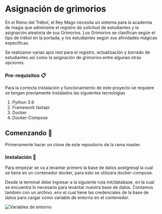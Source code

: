 # Asignación de grimorios

En el Reino del Trébol, el Rey Mago necesita un sistema para la academia de magia que administre el registro de solicitud de estudiantes y la asignación aleatoria de sus Grimorios. Los Grimorios se clasifican según el tipo de trébol en la portada, y los estudiantes según sus afinidades mágicas específicas.

Se realizaron varias apis rest para el registro, actualización y borrado de estudiantes así como la asignación de grimorios entre algunas otras opciones.

### Pre-requisitos 📋

Para la correcta instalación y funcionamiento de este proyecto se requiere se tengan previamente instalados las siguientes tecnologias

<ol>
  <li>Python 3.9</li>
  <li>Framework fastapi</li>
  <li>Docker</li>
  <li>Docker-Compose</li>
</ol>

## Comenzando 🚀

Primeramente hacer un clone de este repositorio de la rama master.

### Instalación 🔧

Para empezar se va a levantar primero la base de datos postgresql la cual se tiene en un contenedor docker, para esto se utilizara docker-compose.

Desde la terminal debe ingresar a la siguiente ruta init/database, en la cual se encuentra lo necesario para levantar nuestra base de datos. Contamos también con un archivo .env el cual tiene las credenciales de la base de datos para cargar como variable de entorno en el contenedor.

<image src="https://gitlab.com/prueba_ia/grimonios/-/raw/main/readme_images/docker_env.png?ref_type=heads" alt="Variables de entorno" caption="Variables de entorno docker">
